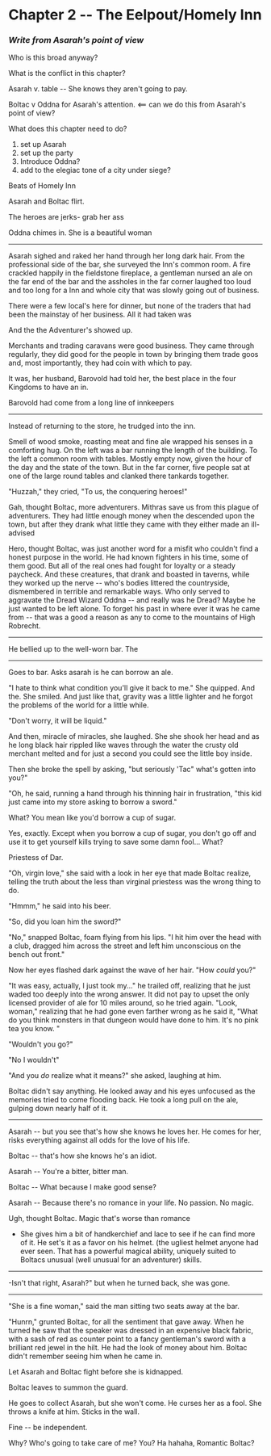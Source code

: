# Chapter 2 -- The Eelpout/Homely Inn

### *Write from Asarah's point of view*

Who is this broad anyway?

What is the conflict in this chapter?

Asarah v. table -- She knows they aren't going to pay. 

Boltac v Oddna for Asarah's attention. <== can we do this from Asarah's point of view?





What does this chapter need to do?

1. set up Asarah
2. set up the party
3. Introduce Oddna?
4. add to the elegiac tone of a city under siege?

Beats of Homely Inn

Asarah and Boltac flirt. 

The heroes are jerks- grab her ass

Oddna chimes in. She is a beautiful woman



---


Asarah sighed and raked her hand through her long dark hair. From the professional side of the bar, she surveyed the Inn's common room. A fire crackled happily in the fieldstone fireplace, a gentleman nursed an ale on the far end of the bar and the assholes in the far corner laughed too loud and too long for a Inn and whole city that was slowly going out of business. 

There were a few local's here for dinner, but none of the traders that had been the mainstay of her business. All it had taken was 

And the the Adventurer's showed up. 

Merchants and trading caravans were good business. They came through regularly, they did good for the people in town by bringing them trade goos and, most importantly, they had coin with which to pay.

It was, her husband, Barovold had told her, the best place in the four Kingdoms to have an in. 

Barovold had come from a long line of innkeepers  




---


Instead of returning to the store, he trudged into the inn.

Smell of wood smoke, roasting meat and fine ale wrapped his senses in a comforting hug. On the left was a bar running the length of the building. To the left a common room with tables. Mostly empty now, given the hour of the day and the state of the town. But in the far corner, five people sat at one of the large round tables and clanked there tankards together. 

"Huzzah," they cried, "To us, the conquering heroes!"

Gah, thought Boltac, more adventurers. Mithras save us from this plague of adventurers. They had little enough money when the descended upon the town, but after they drank what little they came with they either made an ill-advised

Hero, thought Boltac, was just another word for a misfit who couldn't find a honest purpose in the world. He had known fighters in his time, some of them good. But all of the real ones had fought for loyalty or a steady paycheck. And these creatures, that drank and boasted in taverns, while they worked up the nerve -- who's bodies littered the countryside, dismembered in terrible and remarkable ways. Who only served to aggravate the Dread Wizard Oddna -- and really was he Dread? Maybe he just wanted to be left alone. To forget his past in where ever it was he came from -- that was a good a reason as any to come to the mountains of High Robrecht.

----

He bellied up to the well-worn bar. The 


----

Goes to bar. Asks asarah is he can borrow an ale. 

"I hate to think what condition you'll give it back to me." She quipped. And the. She smiled. And just like that, gravity was a little lighter and he forgot the problems of the world for a little while. 

"Don't worry, it will be liquid."

And then, miracle of miracles, she laughed.  She she shook her head and as he long black hair rippled like waves through the water the crusty old merchant melted and for just a second you could see the little boy inside. 

Then she broke the spell by asking, "but seriously 'Tac" what's gotten into you?"

"Oh, he said, running a hand through his thinning hair in frustration, "this kid just came into my store asking to borrow a sword."

What? You mean like you'd borrow a cup of sugar. 

Yes, exactly. Except when you borrow a cup of sugar, you don't go off and use it to get yourself kills trying to save some damn fool... 
What?

Priestess of Dar. 

"Oh, virgin love," she said with a look in her eye that made Boltac realize, telling the truth about the less than virginal priestess was the wrong thing to do. 

"Hmmm," he said into his beer. 

"So, did you loan him the sword?"

"No," snapped Boltac, foam flying from his lips. "I hit him over the head with a club, dragged him across the street and left him unconscious on the bench out front."

Now her eyes flashed dark against the wave of her hair. "How *could* you?" 

"It was easy, actually, I just took my..." he trailed off, realizing that he just waded too deeply into the wrong answer. It did not pay to upset the only licensed provider of ale for 10 miles around, so he tried again. "Look, woman," realizing that he had gone even farther wrong as he said it, "What do you think monsters in that dungeon would have done to him. It's no pink tea you know. "




"Wouldn't you go?"


"No I wouldn't"



"And you *do* realize what it means?" she asked, laughing at him. 

Boltac didn't say anything. He looked away and his eyes unfocused as the memories tried to come flooding back. He took a long pull on the ale, gulping down nearly half of it. 




---

Asarah -- but you see that's how she knows he loves her. He comes for her, risks everything against all odds for the love of his life. 

Boltac -- that's how she knows he's an idiot. 

Asarah -- You're a bitter, bitter man. 

Boltac -- What because I make good sense?

Asarah -- Because there's no romance in your life. No passion. No magic. 

Ugh, thought Boltac. Magic that's worse than romance


* She gives him a bit of handkerchief and lace to see if he can find more of it. He set's it as a favor on his helmet. (the ugliest helmet anyone had ever seen. That has a powerful magical ability, uniquely suited to Boltacs unusual (well unusual for an adventurer) skills.


---


-Isn't that right, Asarah?" but when he turned back, she was gone.

---

"She is a fine woman," said the man sitting two seats away at the bar. 

"Hunrn," grunted Boltac, for all the sentiment that gave away. When he turned he saw that the speaker was dressed in an expensive black fabric, with a sash of red as counter point to a fancy gentleman's sword with a brilliant red jewel in the hilt. He had the look of money about him. Boltac didn't remember seeing him when he came in. 

<!-- "Someone should do something about such adventurers," said Boltac, they are a plague on commerce and the commonwealth alike."

"Perhaps someone will," ventured the stranger, somewhat cryptically." 
 -->





Let Asarah and Boltac fight before she is kidnapped. 

Boltac leaves to summon the guard. 

He goes to collect Asarah, but she won't come. He curses her as a fool. She throws a knife at him. Sticks in the wall. 

Fine -- be independent. 

Why? Who's going to take care of me? You? Ha hahaha, Romantic Boltac? 



